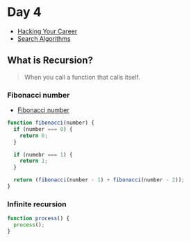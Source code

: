 # Day 4

+ [Hacking Your Career](https://github.com/fedosejev/hacking-your-career)
+ [Search Algorithms](https://github.com/fedosejev/algorithms)

## What is Recursion?

> When you call a function that calls itself.

### Fibonacci number

+ [Fibonacci number](https://en.wikipedia.org/wiki/Fibonacci_number)

```js
function fibonacci(number) {
  if (number === 0) {
    return 0;
  }

  if (numebr === 1) {
    return 1;
  }

  return (fibonacci(number - 1) + fibonacci(number - 2));
}
```

### Infinite recursion

```js
function process() {
  process();
}
```